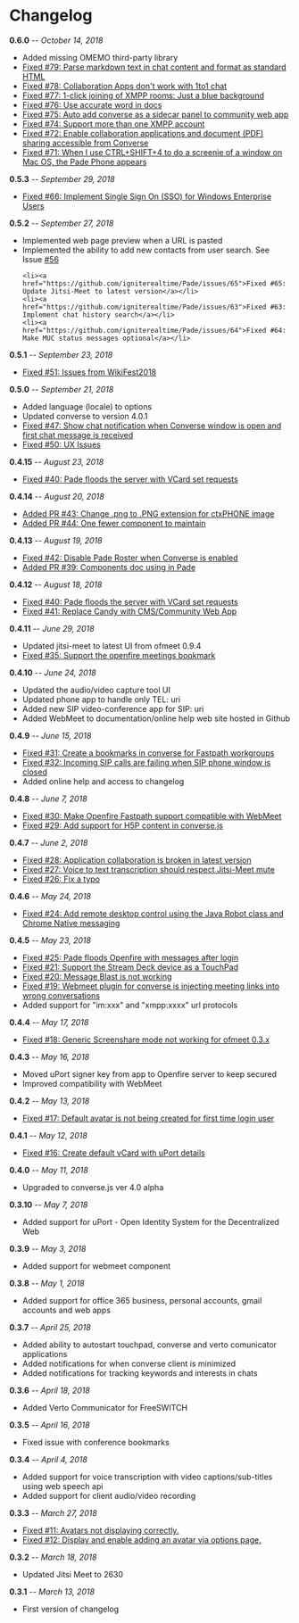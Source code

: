 <h1 id="changelog">Changelog</h1>

<p><b>0.6.0</b> -- <i>October 14, 2018</i></p>
<ul>
    <li>Added missing OMEMO third-party library</li>
    <li><a href="https://github.com/igniterealtime/Pade/issues/79">Fixed #79: Parse markdown text in chat content and format as standard HTML</a></li>
    <li><a href="https://github.com/igniterealtime/Pade/issues/78">Fixed #78: Collaboration Apps don't work with 1to1 chat</a></li>
    <li><a href="https://github.com/igniterealtime/Pade/issues/77">Fixed #77: 1-click joining of XMPP rooms: Just a blue background</a></li>
    <li><a href="https://github.com/igniterealtime/Pade/issues/76">Fixed #76: Use accurate word in docs</a></li>
    <li><a href="https://github.com/igniterealtime/Pade/issues/75">Fixed #75: Auto add converse as a sidecar panel to community web app</a></li>
    <li><a href="https://github.com/igniterealtime/Pade/issues/74">Fixed #74: Support more than one XMPP account</a></li>
    <li><a href="https://github.com/igniterealtime/Pade/issues/72">Fixed #72: Enable collaboration applications and document (PDF) sharing accessible from Converse</a></li>
    <li><a href="https://github.com/igniterealtime/Pade/issues/71">Fixed #71: When I use CTRL+SHIFT+4 to do a screenie of a window on Mac OS, the Pade Phone appears</a></li>
</ul>
</ul>

<p><b>0.5.3</b> -- <i>September 29, 2018</i></p>
<ul>
    <li><a href="https://github.com/igniterealtime/Pade/issues/66">Fixed #66: Implement Single Sign On (SSO) for Windows Enterprise Users</a></li>
</ul>

<p><b>0.5.2</b> -- <i>September 27, 2018</i></p>
<ul>
    <li>Implemented web page preview when a URL is pasted</li>
    <li>Implemented the ability to add new contacts from user search. See Issue <a href="https://github.com/igniterealtime/Pade/issues/56">#56</a></li>

    <li><a href="https://github.com/igniterealtime/Pade/issues/65">Fixed #65: Update Jitsi-Meet to latest version</a></li>
    <li><a href="https://github.com/igniterealtime/Pade/issues/63">Fixed #63: Implement chat history search</a></li>
    <li><a href="https://github.com/igniterealtime/Pade/issues/64">Fixed #64: Make MUC status messages optional</a></li>
</ul>

<p><b>0.5.1</b> -- <i>September 23, 2018</i></p>
<ul>
    <li><a href="https://github.com/igniterealtime/Pade/issues/51">Fixed #51: Issues from WikiFest2018</a></li>
</ul>

<p><b>0.5.0</b> -- <i>September 21, 2018</i></p>
<ul>
    <li>Added language (locale) to options</li>
    <li>Updated converse to version 4.0.1</li>
    <li><a href="https://github.com/igniterealtime/Pade/issues/47">Fixed #47: Show chat notification when Converse window is open and first chat message is received</a></li>
    <li><a href="https://github.com/igniterealtime/Pade/issues/50">Fixed #50: UX Issues</a></li>
</ul>

<p><b>0.4.15</b> -- <i>August 23, 2018</i></p>
<ul>
    <li><a href="https://github.com/igniterealtime/Pade/issues/40">Fixed #40: Pade floods the server with VCard set requests</a></li>
</ul>

<p><b>0.4.14</b> -- <i>August 20, 2018</i></p>
<ul>
    <li><a href="https://github.com/igniterealtime/Pade/pull/43">Added PR #43: Change .png to .PNG extension for ctxPHONE image</a></li>
    <li><a href="https://github.com/igniterealtime/Pade/pull/44">Added PR #44: One fewer component to maintain</a></li>
</ul>

<p><b>0.4.13</b> -- <i>August 19, 2018</i></p>
<ul>
    <li><a href="https://github.com/igniterealtime/Pade/issues/42">Fixed #42: Disable Pade Roster when Converse is enabled</a></li>
    <li><a href="https://github.com/igniterealtime/Pade/pull/39">Added PR #39: Components doc using in Pade</a></li>
</ul>

<p><b>0.4.12</b> -- <i>August 18, 2018</i></p>
<ul>
    <li><a href="https://github.com/igniterealtime/Pade/issues/40">Fixed #40: Pade floods the server with VCard set requests</a></li>
    <li><a href="https://github.com/igniterealtime/Pade/issues/41">Fixed #41: Replace Candy with CMS/Community Web App</a></li>
</ul>

<p><b>0.4.11</b> -- <i>June 29, 2018</i></p>
<ul>
    <li>Updated jitsi-meet to latest UI from ofmeet 0.9.4</li>
    <li><a href="https://github.com/igniterealtime/Pade/issues/35">Fixed #35: Support the openfire meetings bookmark</a></li>
</ul>

<p><b>0.4.10</b> -- <i>June 24, 2018</i></p>
<ul>
    <li>Updated the audio/video capture tool UI</li>
    <li>Updated phone app to handle only TEL: uri</li>
    <li>Added new SIP video-conference app for SIP: uri</li>
    <li>Added WebMeet to documentation/online help web site hosted in Github</li>
</ul>

<p><b>0.4.9</b> -- <i>June 15, 2018</i></p>
<ul>
    <li><a href="https://github.com/igniterealtime/Pade/issues/31">Fixed #31: Create a bookmarks in converse for Fastpath workgroups</a></li>
    <li><a href="https://github.com/igniterealtime/Pade/issues/32">Fixed #32: Incoming SIP calls are failing when SIP phone window is closed</a></li>
    <li>Added online help and access to changelog</li>
</ul>

<p><b>0.4.8</b> -- <i>June 7, 2018</i></p>
<ul>
    <li><a href="https://github.com/igniterealtime/Pade/issues/30">Fixed #30: Make Openfire Fastpath support compatible with WebMeet</a></li>
    <li><a href="https://github.com/igniterealtime/Pade/issues/29">Fixed #29: Add support for H5P content in converse.js</a></li>
</ul>

<p><b>0.4.7</b> -- <i>June 2, 2018</i></p>
<ul>
    <li><a href="https://github.com/igniterealtime/Pade/issues/28">Fixed #28: Application collaboration is broken in latest version</a></li>
    <li><a href="https://github.com/igniterealtime/Pade/issues/27">Fixed #27: Voice to text transcription should respect Jitsi-Meet mute</a></li>
    <li><a href="https://github.com/igniterealtime/Pade/issues/26">Fixed #26: Fix a typo</a></li>
</ul>

<p><b>0.4.6</b> -- <i>May 24, 2018</i></p>
<ul>
    <li><a href="https://github.com/igniterealtime/Pade/issues/24">Fixed #24: Add remote desktop control using the Java Robot class and Chrome Native messaging</a></li>
</ul>

<p><b>0.4.5</b> -- <i>May 23, 2018</i></p>
<ul>
    <li><a href="https://github.com/igniterealtime/Pade/issues/21">Fixed #25: Pade floods Openfire with messages after login</a></li>
    <li><a href="https://github.com/igniterealtime/Pade/issues/21">Fixed #21: Support the Stream Deck device as a TouchPad</a></li>
    <li><a href="https://github.com/igniterealtime/Pade/issues/20">Fixed #20: Message Blast is not working</a></li>
    <li><a href="https://github.com/igniterealtime/Pade/issues/19">Fixed #19: Webmeet plugin for converse is injecting meeting links into wrong conversations</a></li>
    <li>Added support for "im:xxx" and "xmpp:xxxx" url protocols</li>
</ul>

<p><b>0.4.4</b> -- <i>May 17, 2018</i></p>
<ul>
    <li><a href="https://github.com/igniterealtime/Pade/issues/18">Fixed #18: Generic Screenshare mode not working for ofmeet 0.3.x</a></li>
</ul>

<p><b>0.4.3</b> -- <i>May 16, 2018</i></p>
<ul>
    <li>Moved uPort signer key from app to Openfire server to keep secured</li>
    <li>Improved compatibility with WebMeet</li>
</ul>

<p><b>0.4.2</b> -- <i>May 13, 2018</i></p>
<ul>
    <li><a href="https://github.com/igniterealtime/Pade/issues/17">Fixed #17: Default avatar is not being created for first time login user</a></li>
</ul>

<p><b>0.4.1</b> -- <i>May 12, 2018</i></p>
<ul>
    <li><a href="https://github.com/igniterealtime/Pade/issues/16">Fixed #16: Create default vCard with uPort details</a></li>
</ul>

<p><b>0.4.0</b> -- <i>May 11, 2018</i></p>
<ul>
    <li>Upgraded to converse.js ver 4.0 alpha</li>
</ul>

<p><b>0.3.10</b> -- <i>May 7, 2018</i></p>
<ul>
    <li>Added support for uPort - Open Identity System for the Decentralized Web</li>
</ul>

<p><b>0.3.9</b> -- <i>May 3, 2018</i></p>
<ul>
    <li>Added support for webmeet component</li>
</ul>

<p><b>0.3.8</b> -- <i>May 1, 2018</i></p>
<ul>
    <li>Added support for office 365 business, personal accounts, gmail accounts and web apps</li>
</ul>

<p><b>0.3.7</b> -- <i>April 25, 2018</i></p>
<ul>
    <li>Added ability to autostart touchpad, converse and verto comunicator applications</li>
    <li>Added notifications for when converse client is minimized</li>
    <li>Added notifications for tracking keywords and interests in chats</li>
</ul>

<p><b>0.3.6</b> -- <i>April 18, 2018</i></p>
<ul>
    <li>Added Verto Communicator for FreeSWITCH</li>
</ul>

<p><b>0.3.5</b> -- <i>April 16, 2018</i></p>
<ul>
    <li>Fixed issue with conference bookmarks</li>
</ul>

<p><b>0.3.4</b> -- <i>April 4, 2018</i></p>
<ul>
    <li>Added support for voice transcription with video captions/sub-titles using web speech api</li>
    <li>Added support for client audio/video recording</li>
</ul>

<p><b>0.3.3</b> -- <i>March 27, 2018</i></p>
<ul>
    <li><a href="https://github.com/igniterealtime/Pade/issues/11">Fixed #11: Avatars not displaying correctly.</a></li>
    <li><a href="https://github.com/igniterealtime/Pade/issues/12">Fixed #12: Display and enable adding an avatar via options page.</a></li>
</ul>

<p><b>0.3.2</b> -- <i>March 18, 2018</i></p>
<ul>
    <li>Updated Jitsi Meet to 2630</li>
</ul>

<p><b>0.3.1</b> -- <i>March 13, 2018</i></p>
<ul>
    <li>First version of changelog</li>
</ul>
